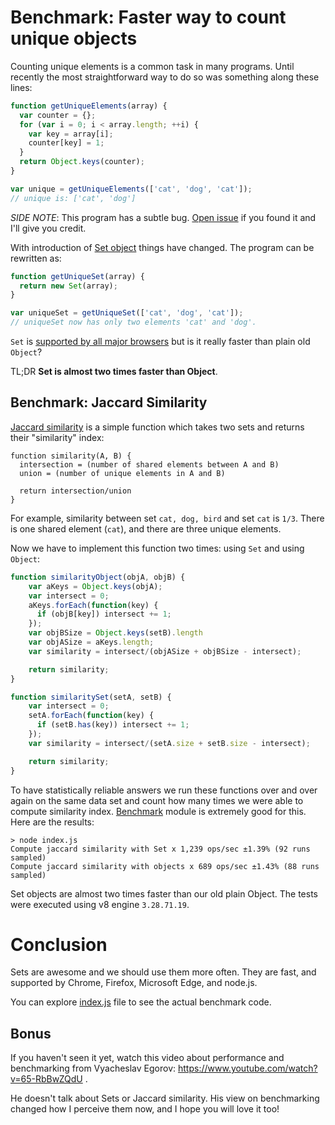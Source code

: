 # Benchmark: Faster way to count unique objects

Counting unique elements is a common task in many programs. 
Until recently the most straightforward way to do so was something along
these lines:

``` js
function getUniqueElements(array) {
  var counter = {};
  for (var i = 0; i < array.length; ++i) {
    var key = array[i];
    counter[key] = 1;
  }
  return Object.keys(counter);
}

var unique = getUniqueElements(['cat', 'dog', 'cat']);
// unique is: ['cat', 'dog']
```

*SIDE NOTE*: This program has a subtle bug. [Open issue](https://github.com/anvaka/set-vs-object/issues/new)
if you found it and I'll give you credit.

With introduction of [Set object](https://developer.mozilla.org/en-US/docs/Web/JavaScript/Reference/Global_Objects/Set)
things have changed. The program can be rewritten as:

``` js
function getUniqueSet(array) {
  return new Set(array);
}

var uniqueSet = getUniqueSet(['cat', 'dog', 'cat']);
// uniqueSet now has only two elements 'cat' and 'dog'.
```

`Set` is [supported by all major browsers](https://developer.mozilla.org/en-US/docs/Web/JavaScript/Reference/Global_Objects/Set#Browser_compatibility)
but is it really faster than plain old `Object`?

TL;DR **Set is almost two times faster than Object**.

## Benchmark: Jaccard Similarity

[Jaccard similarity](https://en.wikipedia.org/wiki/Jaccard_index) is a simple
function which takes two sets and returns their "similarity" index:

```
function similarity(A, B) {
  intersection = (number of shared elements between A and B)
  union = (number of unique elements in A and B)

  return intersection/union
}
```

For example, similarity between set `cat, dog, bird` and set `cat` is `1/3`.
There is one shared element (`cat`), and there are three unique elements.

Now we have to implement this function two times: using `Set` and using `Object`:

``` js
function similarityObject(objA, objB) {
    var aKeys = Object.keys(objA);
    var intersect = 0;
    aKeys.forEach(function(key) {
      if (objB[key]) intersect += 1;
    });
    var objBSize = Object.keys(setB).length
    var objASize = aKeys.length;
    var similarity = intersect/(objASize + objBSize - intersect);

    return similarity;
}

function similaritySet(setA, setB) {
    var intersect = 0;
    setA.forEach(function(key) {
      if (setB.has(key)) intersect += 1;
    });
    var similarity = intersect/(setA.size + setB.size - intersect);

    return similarity;
}
```

To have statistically reliable answers we run these functions over
and over again on the same data set and count how many times we were able to
compute similarity index. [Benchmark](https://www.npmjs.com/package/benchmark)
module is extremely good for this. Here are the results:

```
> node index.js
Compute jaccard similarity with Set x 1,239 ops/sec ±1.39% (92 runs sampled)
Compute jaccard similarity with objects x 689 ops/sec ±1.43% (88 runs sampled)
```

Set objects are almost two times faster than our old plain Object. The tests
were executed using v8 engine `3.28.71.19`.

# Conclusion

Sets are awesome and we should use them more often. They are fast, and supported
by Chrome, Firefox, Microsoft Edge, and node.js.

You can explore [index.js](https://github.com/anvaka/set-vs-object/blob/master/index.js)
file to see the actual benchmark code.

## Bonus

If you haven't seen it yet, watch this video about performance and benchmarking
from Vyacheslav Egorov: https://www.youtube.com/watch?v=65-RbBwZQdU .

He doesn't talk about Sets or Jaccard similarity. His view on benchmarking
changed how I perceive them now, and I hope you will love it too!
